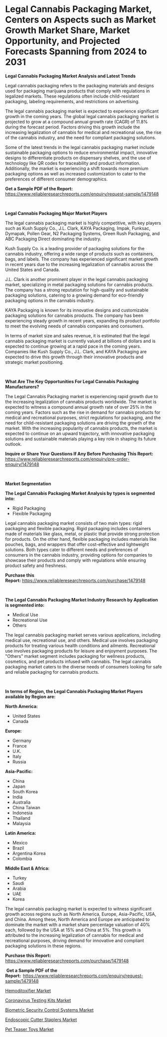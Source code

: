 <p><h1>Legal Cannabis Packaging Market, Centers on Aspects such as Market Growth Market Share, Market Opportunity, and Projected Forecasts Spanning from 2024 to 2031</h1></p><p><strong>Legal Cannabis Packaging Market Analysis and Latest Trends</strong></p>
<p><p>Legal cannabis packaging refers to the packaging materials and designs used for packaging marijuana products that comply with regulations in legalized markets. These regulations often include child-resistant packaging, labeling requirements, and restrictions on advertising. </p><p>The legal cannabis packaging market is expected to experience significant growth in the coming years. The global legal cannabis packaging market is projected to grow at a compound annual growth rate (CAGR) of 11.8% during the forecast period. Factors driving this growth include the increasing legalization of cannabis for medical and recreational use, the rise of the cannabis industry, and the need for compliant packaging solutions.</p><p>Some of the latest trends in the legal cannabis packaging market include sustainable packaging options to reduce environmental impact, innovative designs to differentiate products on dispensary shelves, and the use of technology like QR codes for traceability and product information. Additionally, the market is experiencing a shift towards more premium packaging options as well as increased customization to cater to the preferences of different consumer demographics.</p></p>
<p><strong>Get a Sample PDF of the Report:&nbsp;</strong> <a href="https://www.reliableresearchreports.com/enquiry/request-sample/1479148">https://www.reliableresearchreports.com/enquiry/request-sample/1479148</a></p>
<p>&nbsp;</p>
<p><strong>Legal Cannabis Packaging Major Market Players</strong></p>
<p><p>The legal cannabis packaging market is highly competitive, with key players such as Kush Supply Co., J.L. Clark, KAYA Packaging, Impak, Funksac, Dymapak, Pollen Gear, N2 Packaging Systems, Green Rush Packaging, and ABC Packaging Direct dominating the industry. </p><p>Kush Supply Co. is a leading provider of packaging solutions for the cannabis industry, offering a wide range of products such as containers, bags, and labels. The company has experienced significant market growth in recent years due to the increasing legalization of cannabis across the United States and Canada. </p><p>J.L. Clark is another prominent player in the legal cannabis packaging market, specializing in metal packaging solutions for cannabis products. The company has a strong reputation for high-quality and sustainable packaging solutions, catering to a growing demand for eco-friendly packaging options in the cannabis industry. </p><p>KAYA Packaging is known for its innovative designs and customizable packaging solutions for cannabis products. The company has been experiencing steady growth in recent years, expanding its product portfolio to meet the evolving needs of cannabis companies and consumers. </p><p>In terms of market size and sales revenue, it is estimated that the legal cannabis packaging market is currently valued at billions of dollars and is expected to continue growing at a rapid pace in the coming years. Companies like Kush Supply Co., J.L. Clark, and KAYA Packaging are expected to drive this growth through their innovative products and strategic market positioning.</p></p>
<p>&nbsp;</p>
<p><strong>What Are The Key Opportunities For Legal Cannabis Packaging Manufacturers?</strong></p>
<p><p>The Legal Cannabis Packaging market is experiencing rapid growth due to the increasing legalization of cannabis products worldwide. The market is expected to witness a compound annual growth rate of over 25% in the coming years. Factors such as the rise in demand for cannabis products for medical and recreational purposes, strict regulations for packaging, and the need for child-resistant packaging solutions are driving the growth of the market. With the increasing popularity of cannabis products, the market is expected to continue on an upward trajectory, with innovative packaging solutions and sustainable materials playing a key role in shaping its future outlook.</p></p>
<p><strong>Inquire or Share Your Questions If Any Before Purchasing This Report:</strong> <a href="https://www.reliableresearchreports.com/enquiry/pre-order-enquiry/1479148">https://www.reliableresearchreports.com/enquiry/pre-order-enquiry/1479148</a></p>
<p>&nbsp;</p>
<p><strong>Market Segmentation</strong></p>
<p><strong>The Legal Cannabis Packaging Market Analysis by types is segmented into:</strong></p>
<p><ul><li>Rigid Packaging</li><li>Flexible Packaging</li></ul></p>
<p><p>Legal cannabis packaging market consists of two main types: rigid packaging and flexible packaging. Rigid packaging includes containers made of materials like glass, metal, or plastic that provide strong protection for products. On the other hand, flexible packaging includes materials like pouches, bags, and wrappers that offer cost-effective and lightweight solutions. Both types cater to different needs and preferences of consumers in the cannabis industry, providing options for companies to showcase their products and comply with regulations while ensuring product safety and freshness.</p></p>
<p><strong>Purchase this Report:&nbsp;</strong><a href="https://www.reliableresearchreports.com/purchase/1479148">https://www.reliableresearchreports.com/purchase/1479148</a></p>
<p>&nbsp;</p>
<p><strong>The Legal Cannabis Packaging Market Industry Research by Application is segmented into:</strong></p>
<p><ul><li>Medical Use</li><li>Recreational Use</li><li>Others</li></ul></p>
<p><p>The legal cannabis packaging market serves various applications, including medical use, recreational use, and others. Medical use involves packaging products for treating various health conditions and ailments. Recreational use involves packaging products for leisure and enjoyment purposes. The "Others" market segment includes packaging for wellness products, cosmetics, and pet products infused with cannabis. The legal cannabis packaging market caters to the diverse needs of consumers looking for safe and reliable packaging for cannabis products.</p></p>
<p>&nbsp;</p>
<p><strong>In terms of Region, the Legal Cannabis Packaging Market Players available by Region are:</strong></p>
<p>
    <p> <strong> North America: </strong>
        <ul>
            <li>United States</li>
            <li>Canada</li>
        </ul>
        </p> 
    <p> <strong> Europe: </strong>
        <ul>
            <li>Germany</li>
            <li>France</li>
            <li>U.K.</li>
            <li>Italy</li>
            <li>Russia</li>
        </ul>
        </p> 
    <p> <strong> Asia-Pacific: </strong>
        <ul>
            <li>China</li>
            <li>Japan</li>
            <li>South Korea</li>
            <li>India</li>
            <li>Australia</li>
            <li>China Taiwan</li>
            <li>Indonesia</li>
            <li>Thailand</li>
            <li>Malaysia</li>
        </ul>
        </p> 
    <p> <strong> Latin America: </strong>
        <ul>
            <li>Mexico</li>
            <li>Brazil</li>
            <li>Argentina Korea</li>
            <li>Colombia</li>
        </ul>
        </p> 
    <p> <strong> Middle East & Africa: </strong>
        <ul>
            <li>Turkey</li>
            <li>Saudi</li>
            <li>Arabia</li>
            <li>UAE</li>
            <li>Korea</li>
        </ul>
    </p>
    </p>
<p><p>The legal cannabis packaging market is expected to witness significant growth across regions such as North America, Europe, Asia-Pacific, USA, and China. Among these, North America and Europe are anticipated to dominate the market with a market share percentage valuation of 40% each, followed by the USA at 15% and China at 5%. This growth is attributed to the increasing legalization of cannabis for medical and recreational purposes, driving demand for innovative and compliant packaging solutions in these regions.</p></p>
<p><strong>Purchase this Report: </strong><a href="https://www.reliableresearchreports.com/purchase/1479148">https://www.reliableresearchreports.com/purchase/1479148</a></p>
<p>&nbsp;<strong>Get a Sample PDF of the Report:&nbsp;&nbsp;</strong><a href="https://www.reliableresearchreports.com/enquiry/request-sample/1479148">https://www.reliableresearchreports.com/enquiry/request-sample/1479148</a></p>
<p><strong></strong></p>
<p><p><a href="https://medium.com/@briaabshire64/hemoditoxifier-market-analysis-and-sze-forecasted-for-period-from-2024-to-2031-b621a9ad0797">Hemoditoxifier Market</a></p><p><a href="https://medium.com/p/ff728071dff6/edit">Coronavirus Testing Kits Market</a></p><p><a href="https://issuu.com/reportprime-2/docs/biometric-security-control-systems-market-size-203">Biometric Security Control Systems Market</a></p><p><a href="https://medium.com/p/0c5046ea1d04/edit">Endoscopic Cutter Staplers Market</a></p><p><a href="https://issuu.com/reportprime-2/docs/pet-teaser-toys-market-size-2030.pptx">Pet Teaser Toys Market</a></p></p>